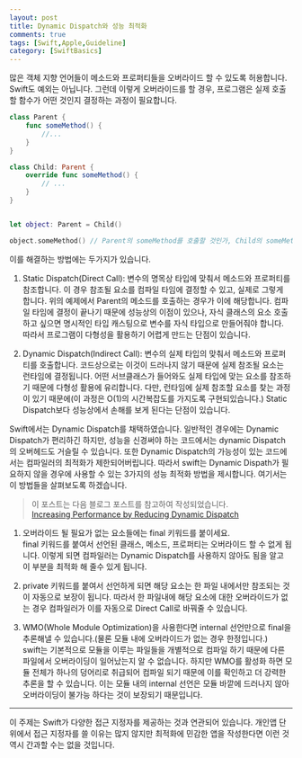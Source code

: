 ```yaml
---
layout: post
title: Dynamic Dispatch와 성능 최적화
comments: true
tags: [Swift,Apple,Guideline]
category: [SwiftBasics]
---  
```


많은 객체 지향 언어들이 메소드와 프로퍼티들을 오버라이드 할 수 있도록 허용합니다. Swift도 예외는 아닙니다. 그런데 이렇게 오버라이드를 할 경우, 프로그램은 실제 호출할 함수가 어떤 것인지 결정하는 과정이 필요합니다.

```swift
class Parent {
    func someMethod() { 
        //... 
    }
}

class Child: Parent {
    override func someMethod() {
        // ...
    }
}


let object: Parent = Child()

object.someMethod() // Parent의 someMethod를 호출할 것인가, Child의 someMethod를 호출할 것인가?
``` 

이를 해결하는 방법에는 두가지가 있습니다.

1) Static Dispatch(Direct Call): 변수의 명목상 타입에 맞춰서 메소드와 프로퍼티를 참조합니다. 이 경우 참조될 요소를 컴파일 타임에 결정할 수 있고, 실제로 그렇게 합니다. 위의 예제에서 Parent의 메소드를 호출하는 경우가 이에 해당합니다. 컴파일 타임에 결정이 끝나기 때문에 성능상의 이점이 있으나, 자식 클래스의 요소 호출하고 싶으면 명시적인 타입 캐스팅으로 변수를 자식 타입으로 만들어줘야 합니다. 따라서 프로그램이 다형성을 활용하기 어렵게 만드는 단점이 있습니다.  

2) Dynamic Dispatch(Indirect Call): 변수의 실제 타입의 맞춰서 메소드와 프로퍼티를 호출합니다. 코드상으로는 이것이 드러나지 않기 때문에 실제 참조될 요소는 런타임에 결정됩니다. 어떤 서브클래스가 들어와도 실제 타입에 맞는 요소를 참조하기 때문에 다형성 활용에 유리합니다. 다만, 런타임에 실제 참조할 요소를 찾는 과정이 있기 때문에(이 과정은 O(1)의 시간복잡도를 가지도록 구현되있습니다.) Static Dispatch보다 성능상에서 손해를 보게 된다는 단점이 있습니다. 

Swift에서는 Dynamic Dispatch를 채택하였습니다. 일반적인 경우에는 Dynamic Dispatch가 편리하긴 하지만, 성능을 신경써야 하는 코드에서는 dynamic Dispatch의 오버헤드도 거슬릴 수 있습니다. 또한 Dynamic Dispatch의 가능성이 있는 코드에서는 컴파일러의 최적화가 제한되어버립니다. 따라서 swift는 Dynamic Dispath가 필요하지 않을 경우에 사용할 수 있는 3가지의 성능 최적화 방법을 제시합니다. 여기서는 이 방법들을 살펴보도록 하겠습니다.  

> 이 포스트는 다음 블로그 포스트를 참고하여 작성되었습니다.  
> [Increasing Performance by Reducing Dynamic Dispatch](https://developer.apple.com/swift/blog/?id=27)  

1. 오버라이드 될 필요가 없는 요소들에는 final 키워드를 붙이세요.  
    final 키워드를 붙여서 선언된 클래스, 메소드, 프로퍼티는 오버라이드 할 수 없게 됩니다. 이렇게 되면 컴파일러는 Dynamic Dispatch를 사용하지 않아도 됨을 알고 이 부분을 최적화 해 줄수 있게 됩니다.

2. private 키워드를 붙여서 선언하게 되면 해당 요소는 한 파일 내에서만 참조되는 것이 자동으로 보장이 됩니다. 따라서 한 파일내에 해당 요소에 대한 오버라이드가 없는 경우 컴파일러가 이를 자동으로 Direct Call로 바꿔줄 수 있습니다. 

3.  WMO(Whole Module Optimization)을 사용한다면 internal 선언만으로 final을 추론해낼 수 있습니다.(물론 모듈 내에 오버라이드가 없는 경우 한정입니다.)  
   swift는 기본적으로 모듈을 이루는 파일들을 개별적으로 컴파일 하기 때문에 다른 파일에서 오버라이딩이 일어났는지 알 수 없습니다. 하지만 WMO를 활성화 하면 모듈 전체가 하나의 덩어리로 취급되어 컴파일 되기 때문에 이를 확인하고 더 강력한 추론을 할 수 있습니다. 이는 모듈 내의 internal 선언은 모듈 바깥에 드러나지 않아 오버라이딩이 불가능 하다는 것이 보장되기 때문입니다.

---  

이 주제는 Swift가 다양한 접근 지정자를 제공하는 것과 연관되어 있습니다. 개인앱 단위에서 접근 지정자를 쓸 이유는 많지 않지만 최적화에 민감한 앱을 작성한다면 이런 것 역시 간과할 수는 없을 것입니다.